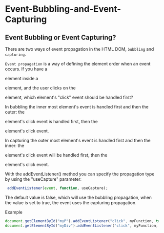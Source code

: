 # Event-Bubbling-and-Event-Capturing

## Event Bubbling or Event Capturing?

There are two ways of event propagation in the HTML DOM, `bubbling` and `capturing`.

`Event propagation` is a way of defining the element order when an event occurs. If you have a <p> element inside a <div> element, and the user clicks on the <p> element, which element's "click" event should be handled first?

In bubbling the inner most element's event is handled first and then the outer: the <p> element's click event is handled first, then the <div> element's click event.

In capturing the outer most element's event is handled first and then the inner: the <div> element's click event will be handled first, then the <p> element's click event.

With the addEventListener() method you can specify the propagation type by using the "useCapture" parameter:

```js
 addEventListener(event, function, useCapture);
```

  
The default value is false, which will use the bubbling propagation, when the value is set to true, the event uses the capturing propagation.

Example
 
```js
document.getElementById("myP").addEventListener("click", myFunction, true);
document.getElementById("myDiv").addEventListener("click", myFunction, false);
```
